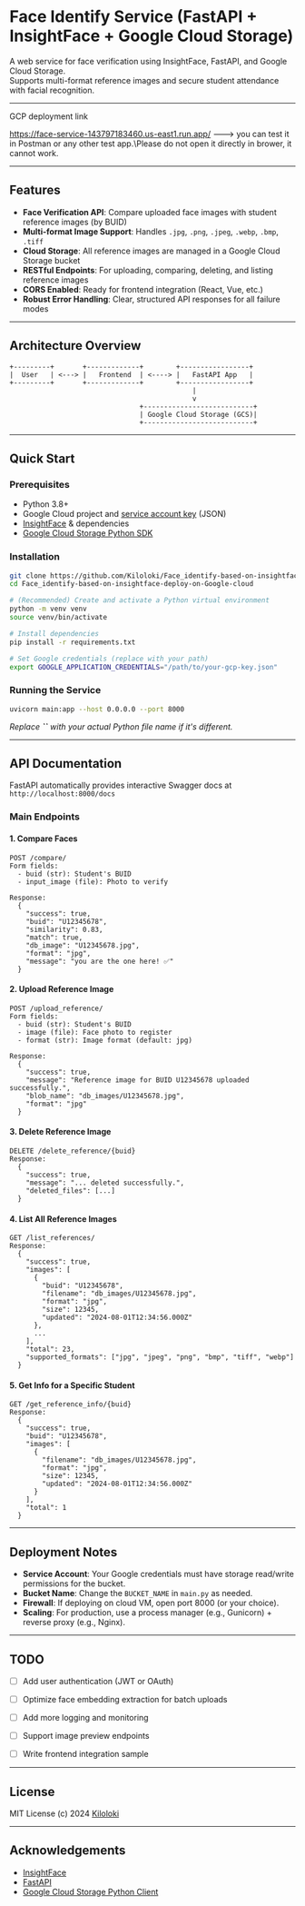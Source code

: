 # Face Identify Service (FastAPI + InsightFace + Google Cloud Storage)

&#x20; &#x20;

A web service for face verification using InsightFace, FastAPI, and Google Cloud Storage.\
Supports multi-format reference images and secure student attendance with facial recognition.

---
GCP deployment link

https://face-service-143797183460.us-east1.run.app/ ---> you can test it in Postman or any other test app.\Please do not open it directly in brower, it cannot work.

---

## Features

- **Face Verification API**: Compare uploaded face images with student reference images (by BUID)
- **Multi-format Image Support**: Handles `.jpg`, `.png`, `.jpeg`, `.webp`, `.bmp`, `.tiff`
- **Cloud Storage**: All reference images are managed in a Google Cloud Storage bucket
- **RESTful Endpoints**: For uploading, comparing, deleting, and listing reference images
- **CORS Enabled**: Ready for frontend integration (React, Vue, etc.)
- **Robust Error Handling**: Clear, structured API responses for all failure modes

---

## Architecture Overview

```
+---------+       +-------------+        +-----------------+
|  User   | <---> |   Frontend  | <----> |   FastAPI App   |
+---------+       +-------------+        +-----------------+
                                             |
                                             v
                                +---------------------------+
                                | Google Cloud Storage (GCS)|
                                +---------------------------+
```

---

## Quick Start

### Prerequisites

- Python 3.8+
- Google Cloud project and [service account key](https://cloud.google.com/iam/docs/creating-managing-service-account-keys) (JSON)
- [InsightFace](https://github.com/deepinsight/insightface) & dependencies
- [Google Cloud Storage Python SDK](https://googleapis.dev/python/storage/latest/index.html)

### Installation

```bash
git clone https://github.com/Kiloloki/Face_identify-based-on-insightface-deploy-on-Google-cloud.git
cd Face_identify-based-on-insightface-deploy-on-Google-cloud

# (Recommended) Create and activate a Python virtual environment
python -m venv venv
source venv/bin/activate

# Install dependencies
pip install -r requirements.txt

# Set Google credentials (replace with your path)
export GOOGLE_APPLICATION_CREDENTIALS="/path/to/your-gcp-key.json"
```

### Running the Service

```bash
uvicorn main:app --host 0.0.0.0 --port 8000
```

*Replace **``** with your actual Python file name if it's different.*

---

## API Documentation

FastAPI automatically provides interactive Swagger docs at\
`http://localhost:8000/docs`

### Main Endpoints

#### 1. Compare Faces

```http
POST /compare/
Form fields:
  - buid (str): Student's BUID
  - input_image (file): Photo to verify

Response:
  {
    "success": true,
    "buid": "U12345678",
    "similarity": 0.83,
    "match": true,
    "db_image": "U12345678.jpg",
    "format": "jpg",
    "message": "you are the one here! ✅"
  }
```

#### 2. Upload Reference Image

```http
POST /upload_reference/
Form fields:
  - buid (str): Student's BUID
  - image (file): Face photo to register
  - format (str): Image format (default: jpg)

Response:
  {
    "success": true,
    "message": "Reference image for BUID U12345678 uploaded successfully.",
    "blob_name": "db_images/U12345678.jpg",
    "format": "jpg"
  }
```

#### 3. Delete Reference Image

```http
DELETE /delete_reference/{buid}
Response:
  {
    "success": true,
    "message": "... deleted successfully.",
    "deleted_files": [...]
  }
```

#### 4. List All Reference Images

```http
GET /list_references/
Response:
  {
    "success": true,
    "images": [
      {
        "buid": "U12345678",
        "filename": "db_images/U12345678.jpg",
        "format": "jpg",
        "size": 12345,
        "updated": "2024-08-01T12:34:56.000Z"
      },
      ...
    ],
    "total": 23,
    "supported_formats": ["jpg", "jpeg", "png", "bmp", "tiff", "webp"]
  }
```

#### 5. Get Info for a Specific Student

```http
GET /get_reference_info/{buid}
Response:
  {
    "success": true,
    "buid": "U12345678",
    "images": [
      {
        "filename": "db_images/U12345678.jpg",
        "format": "jpg",
        "size": 12345,
        "updated": "2024-08-01T12:34:56.000Z"
      }
    ],
    "total": 1
  }
```

---

## Deployment Notes

- **Service Account**: Your Google credentials must have storage read/write permissions for the bucket.
- **Bucket Name**: Change the `BUCKET_NAME` in `main.py` as needed.
- **Firewall**: If deploying on cloud VM, open port 8000 (or your choice).
- **Scaling**: For production, use a process manager (e.g., Gunicorn) + reverse proxy (e.g., Nginx).

---

## TODO

- [ ] Add user authentication (JWT or OAuth)
- [ ] Optimize face embedding extraction for batch uploads
- [ ] Add more logging and monitoring
- [ ] Support image preview endpoints
- [ ] Write frontend integration sample


---

## License

MIT License (c) 2024 [Kiloloki](https://github.com/Kiloloki)

---

## Acknowledgements

- [InsightFace](https://github.com/deepinsight/insightface)
- [FastAPI](https://fastapi.tiangolo.com/)
- [Google Cloud Storage Python Client](https://googleapis.dev/python/storage/latest/index.html)

